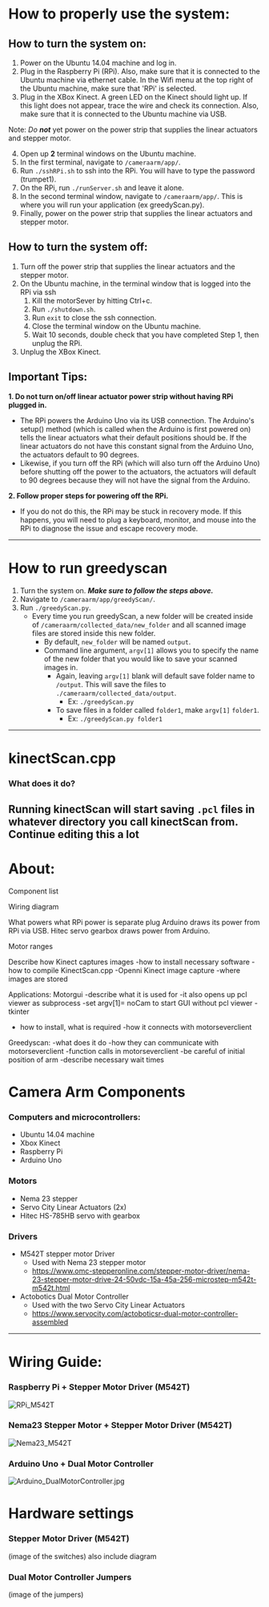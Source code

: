 # How to properly use the system:
## How to turn the system on:
1. Power on the Ubuntu 14.04 machine and log in. 
2. Plug in the Raspberry Pi (RPi). Also, make sure that it is connected to the Ubuntu machine via ethernet cable. In the Wifi menu at the top right of the Ubuntu machine, make sure that 'RPi' is selected.
3. Plug in the XBox Kinect. A green LED on the Kinect should light up. If this light  does not appear, trace the wire and check its connection. Also, make sure that it is connected to the Ubuntu machine via USB.

Note: _Do **not**_ yet power on the power strip that supplies the linear actuators and stepper motor.

4. Open up **2** terminal windows on the Ubuntu machine.
5. In the first terminal, navigate to `/cameraarm/app/`.
6. Run `./sshRPi.sh` to ssh into the RPi. You will have to type the password (trumpet1).
7. On the RPi, run `./runServer.sh` and leave it alone.
8. In the second terminal window, navigate to `/cameraarm/app/`. This is where you will run your application (ex greedyScan.py).
9. Finally, power on the power strip that supplies the linear actuators and stepper motor.
## How to turn the system off:
1. Turn off the power strip that supplies the linear actuators and the stepper motor.
2. On the Ubuntu machine, in the terminal window that is logged into the RPi via ssh
	1. Kill the motorSever by hitting Ctrl+c.
	2. Run `./shutdown.sh`.
	3. Run `exit` to close the ssh connection.
	4. Close the terminal window on the Ubuntu machine.
	5. Wait 10 seconds, double check that you have completed Step 1, then unplug the RPi.
3. Unplug the XBox Kinect.
## Important Tips:
**1. Do not turn on/off linear actuator power strip without having RPi plugged in.** 
* The RPi powers the Arduino Uno via its USB connection. The Arduino's setup() method (which is called when the Arduino is first powered on) tells the linear actuators what their default positions should be. If the linear actuators do not have this constant signal from the Arduino Uno, the actuators default to 90 degrees.
* Likewise, if you turn off the RPi (which will also turn off the Arduino Uno) before shutting off the power to the actuators, the actuators will default to 90 degrees because they will not have the signal from the Arduino. 

**2. Follow proper steps for powering off the RPi.**
* If you do not do this, the RPi may be stuck in recovery mode. If this happens, you will need to plug a keyboard, monitor, and mouse into the RPi to diagnose the issue and escape recovery mode. 

-----
# How to run greedyscan
1. Turn the system on. **_Make sure to follow the steps above._**
2. Navigate to `/cameraarm/app/greedyScan/`.
3. Run `./greedyScan.py`.
	* Every time you run greedyScan, a new folder will be created inside of `/cameraarm/collected_data/new_folder` and all scanned image files are stored inside this new folder.
		* By default, `new_folder` will be named `output`.
		* Command line argument, `argv[1]` allows you to specify the name of the new folder that you would like to save your scanned images in. 
			* Again, leaving `argv[1]` blank will default save folder name to `/output`. This will save the files to `./cameraarm/collected_data/output`.
				* Ex: `./greedyScan.py`
			* To save files in a folder called `folder1`, make `argv[1]` `folder1`.
				* Ex: `./greedyScan.py folder1`
-----
# kinectScan.cpp
### What does it do?
Running kinectScan will start saving `.pcl` files in whatever directory you call kinectScan from. **Continue editing this a lot**
-----
# About:

Component list

Wiring diagram

What powers what
RPi power is separate plug
Arduino draws its power from RPi via USB. 
Hitec servo gearbox draws power from Arduino. 

Motor ranges

Describe how Kinect captures images 
-how to install necessary software
-how to compile KinectScan.cpp
-Openni Kinect image capture
-where images are stored

Applications:
Motorgui
-describe what it is used for
-it also opens up pcl viewer as subprocess
   -set argv[1]= noCam to start GUI without pcl viewer
-tkinter
   - how to install, what is required
-how it connects with motorseverclient

Greedyscan:
-what does it do
-how they can communicate with motorseverclient
-function calls in motorseverclient
-be careful of initial position of arm 
-describe necessary wait times



# Camera Arm Components
### Computers and microcontrollers:
* Ubuntu 14.04 machine
* Xbox Kinect
* Raspberry Pi
* Arduino Uno

### Motors
* Nema 23 stepper
* Servo City Linear Actuators (2x)
* Hitec HS-785HB servo with gearbox

### Drivers
* M542T stepper motor Driver
	* Used with Nema 23 stepper motor
	* https://www.omc-stepperonline.com/stepper-motor-driver/nema-23-stepper-motor-drive-24-50vdc-15a-45a-256-microstep-m542t-m542t.html
* Actobotics Dual Motor Controller
	* Used with the two Servo City Linear Actuators
	* https://www.servocity.com/actoboticsr-dual-motor-controller-assembled 
_____
# Wiring Guide:
### Raspberry Pi + Stepper Motor Driver (M542T)
![RPi_M542T](/resources/RPi_M542T.jpg)
### Nema23 Stepper Motor + Stepper Motor Driver (M542T)
![Nema23_M542T](/resources/Nema23_M542T.jpg)
### Arduino Uno + Dual Motor Controller
![Arduino_DualMotorController.jpg](/resources/Arduino_DualMotorController.jpg.jpg)
# Hardware settings
### Stepper Motor Driver (M542T)
(image of the switches)
also include diagram
### Dual Motor Controller Jumpers
(image of the jumpers)